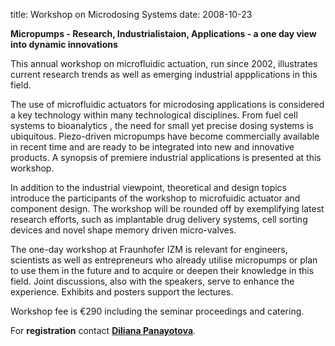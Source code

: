 title: Workshop on Microdosing Systems
date: 2008-10-23 

**Micropumps - Research, Industrialistaion, Applications - a one day view into dynamic innovations**

This annual workshop on microfluidic actuation, run since 2002, illustrates current research trends as well as emerging industrial appplications in this field.
<!--break-->
The use of microfluidic actuators for microdosing applications is considered a key technology within many technological disciplines. From fuel cell systems to bioanalytics , the need for small yet precise dosing systems is ubiquitous. Piezo-driven micropumps have become commercially available in recent time and are ready to be integrated into new and innovative products. A synopsis of premiere industrial applications is presented at this workshop.

In addition to the industrial viewpoint, theoretical and design topics introduce the participants of the workshop to microfuidic actuator and component design. The workshop will be rounded off by exemplifying latest research efforts, such as implantable drug delivery systems, cell sorting devices and novel shape memory driven micro-valves.

The one-day workshop at Fraunhofer IZM is relevant for engineers, scientists as well as entrepreneurs who already utilise micropumps or plan to use them in the future and to acquire or deepen their knowledge in this field. Joint discussions, also with the speakers, serve to enhance the experience. Exhibits and posters support the lectures.

Workshop fee is €290 including the seminar proceedings and catering.

For <strong>registration</strong> contact <a href="mailto:Diliana.Panayotova@izm-m.fraunhofer.de"><strong>Diliana Panayotova</strong></a>.